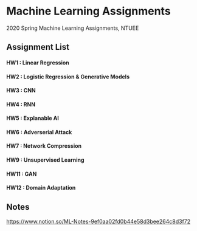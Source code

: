 # Machine Learning Assignments

2020 Spring Machine Learning Assignments, NTUEE

## Assignment List

#### HW1 : Linear Regression
#### HW2 : Logistic Regression & Generative Models
#### HW3 : CNN
#### HW4 : RNN
#### HW5 : Explanable AI
#### HW6 : Adverserial Attack
#### HW7 : Network Compression
#### HW9 : Unsupervised Learning
#### HW11 : GAN
#### HW12 : Domain Adaptation

## Notes

https://www.notion.so/ML-Notes-9ef0aa02fd0b44e58d3bee264c8d3f72